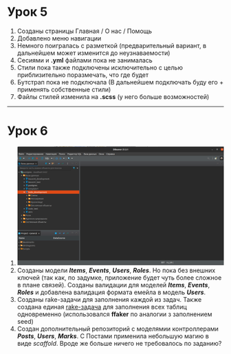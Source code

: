 # Урок 5

1. Созданы страницы Главная / О нас / Помощь
2. Добавлено меню навигации
3. Немного поигралась с разметкой (предварительный вариант, в дальнейшем может изменится до неузнаваемости)
4. Сесиями и **.yml** файлами пока не занималась
5. Стили пока также подключены исключительно с целью приблизительно поразмечать, что где будет
6. Бутстрап пока не подключала (В дальнейшем подключать буду его +  применять собственные стили)
7. Файлы стилей изменила на **.scss** (у него больше возможностей)
***
# Урок 6
1. ![Скрин с DBeaver](app/assets/images/DBeaver.png)
2. Созданы модели ***Items***, ***Events***, ***Users***, ***Roles***. Но пока без внешних ключей (так как, по задумке, приложение будет чуть более сложное в плане связей). Созданы валидации для моделей ***Items***, ***Events***, ***Roles*** и добавлена валидация формата емейла в модель ***Users***.
3. Cозданы rake-задачи для заполнения каждой из задач. Также создана единая [rake-задача](https://github.com/CeMuPaMuDa/todo/blob/lesson6/lib/tasks/create_data.rake) для заполнения всех таблиц одновременно (использовался **ffaker** по аналогии з заполнением seed)
4. Создан дополнительный репозиторий с моделямии контроллерами ***Posts***, ***Users***, ***Marks***. С Постами применила небольшую магию в виде *scaffold*. Вроде же больше ничего не требовалось по заданию?